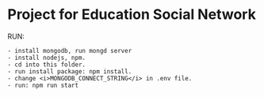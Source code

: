 # Project for Education Social Network

RUN:

    - install mongodb, run mongd server
    - install nodejs, npm.
    - cd into this folder.
    - run install package: npm install.
    - change <i>MONGODB_CONNECT_STRING</i> in .env file.
    - run: npm run start